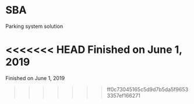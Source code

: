 # SBA
Parking system solution

<<<<<<< HEAD
Finished on June 1, 2019
=======
Finished on June 1, 2019
>>>>>>> ff0c73045165c5d9d7b5da5f96533357ef166271

